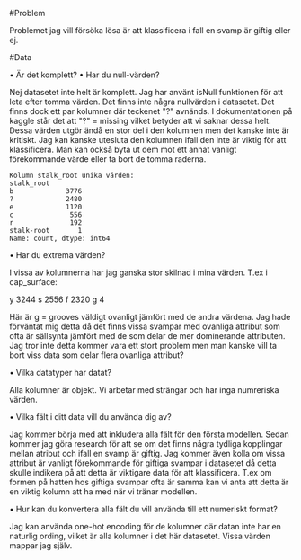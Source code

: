 #Problem

Problemet jag vill försöka lösa är att klassificera i fall en svamp är giftig eller ej.

#Data

• Är det komplett?
• Har du null-värden?

Nej datasetet inte helt är komplett. Jag har använt isNull funktionen för att leta efter tomma värden.
Det finns inte några nullvärden i datasetet. Det finns dock ett par kolumner där teckenet "?" avnänds.
I dokumentationen på kaggle står det att "?" = missing vilket betyder att vi saknar dessa helt.
Dessa värden utgör ändå en stor del i den kolumnen men det kanske inte är kritiskt. Jag kan 
kanske utesluta den kolumnen ifall den inte är viktig för att klassificera. Man kan också byta ut 
dem mot ett annat vanligt förekommande värde eller ta bort de tomma raderna.

```
Kolumn stalk_root unika värden:
stalk_root
b             3776
?             2480
e             1120
c              556
r              192
stalk-root       1
Name: count, dtype: int64
```

• Har du extrema värden?

I vissa av kolumnerna har jag ganska stor skilnad i mina värden. T.ex i cap_surface:

y              3244
s              2556
f              2320
g                 4

Här är g = grooves väldigt ovanligt jämfört med de andra värdena. Jag hade förväntat mig
detta då det finns vissa svampar med ovanliga attribut som ofta är sällsynta jämfört med de
som delar de mer dominerande attributen. Jag tror inte detta kommer vara ett stort problem 
men man kanske vill ta bort viss data som delar flera ovanliga attribut? 

• Vilka datatyper har datat?

Alla kolumner är objekt. Vi arbetar med strängar och har inga numreriska värden.

• Vilka fält i ditt data vill du använda dig av?

Jag kommer börja med att inkludera alla fält för den första modellen. Sedan kommer jag göra 
research för att se om det finns några tydliga kopplingar mellan atribut och ifall en svamp 
är giftig. Jag kommer även kolla om vissa attribut är vanligt förekommande för giftiga svampar
i datasetet då detta skulle indikera på att detta är viktigare data för att klassificera. T.ex
om formen på hatten hos giftiga svampar ofta är samma kan vi anta att detta är en viktig kolumn
att ha med när vi tränar modellen.

• Hur kan du konvertera alla fält du vill använda till ett numeriskt format?

Jag kan använda one-hot encoding för de kolumner där datan inte har en naturlig ording, 
vilket är alla kolumner i det här datasetet. Vissa värden mappar jag själv.

 



